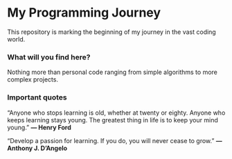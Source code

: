 # My Programming Journey
This repository is marking the beginning of my journey in the vast coding world.

### What will you find here?
Nothing more than personal code ranging from simple algorithms to more complex projects.

### Important quotes 
“Anyone who stops learning is old, whether at twenty or eighty. Anyone who keeps learning stays young. The greatest thing in life is to keep your mind young.” **— Henry Ford**

“Develop a passion for learning. If you do, you will never cease to grow.” **— Anthony J. D’Angelo**


